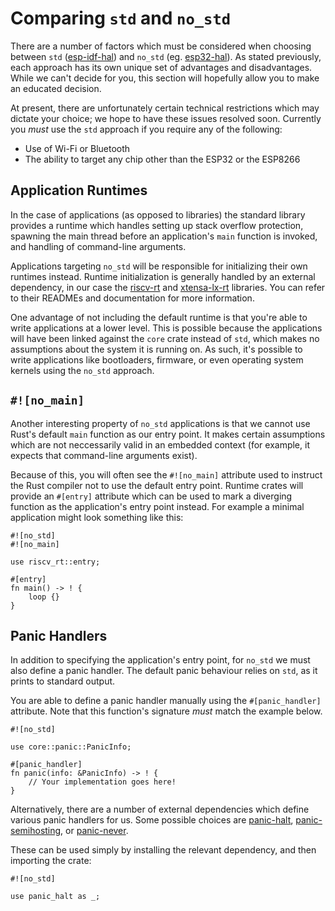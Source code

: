 # Comparing `std` and `no_std`

There are a number of factors which must be considered when choosing between `std` ([esp-idf-hal]) and `no_std` (eg. [esp32-hal]). As stated previously, each approach has its own unique set of advantages and disadvantages. While we can't decide for you, this section will hopefully allow you to make an educated decision.

At present, there are unfortunately certain technical restrictions which may dictate your choice; we hope to have these issues resolved soon. Currently you _must_ use the `std` approach if you require any of the following:

- Use of Wi-Fi or Bluetooth
- The ability to target any chip other than the ESP32 or the ESP8266

[esp-idf-hal]: https://github.com/esp-rs/esp-idf-hal
[esp32-hal]: https://github.com/esp-rs/esp32-hal

## Application Runtimes

In the case of applications (as opposed to libraries) the standard library provides a runtime which handles setting up stack overflow protection, spawning the main thread before an application's `main` function is invoked, and handling of command-line arguments.

Applications targeting `no_std` will be responsible for initializing their own runtimes instead. Runtime initialization is generally handled by an external dependency, in our case the [riscv-rt] and [xtensa-lx-rt] libraries. You can refer to their READMEs and documentation for more information.

One advantage of not including the default runtime is that you're able to write applications at a lower level. This is possible because the applications will have been linked against the `core` crate instead of `std`, which makes no assumptions about the system it is running on. As such, it's possible to write applications like bootloaders, firmware, or even operating system kernels using the `no_std` approach.

[riscv-rt]: https://github.com/rust-embedded/riscv-rt
[xtensa-lx-rt]: https://github.com/esp-rs/xtensa-lx-rt

## `#![no_main]`

Another interesting property of `no_std` applications is that we cannot use Rust's default `main` function as our entry point. It makes certain assumptions which are not neccessarily valid in an embedded context (for example, it expects that command-line arguments exist).

Because of this, you will often see the `#![no_main]` attribute used to instruct the Rust compiler not to use the default entry point. Runtime crates will provide an `#[entry]` attribute which can be used to mark a diverging function as the application's entry point instead. For example a minimal application might look something like this:

```rust,ignore
#![no_std]
#![no_main]

use riscv_rt::entry;

#[entry]
fn main() -> ! {
    loop {}
}
```

## Panic Handlers

In addition to specifying the application's entry point, for `no_std` we must also define a panic handler. The default panic behaviour relies on `std`, as it prints to standard output.

You are able to define a panic handler manually using the `#[panic_handler]` attribute. Note that this function's signature _must_ match the example below.

```rust,ignore
#![no_std]

use core::panic::PanicInfo;

#[panic_handler]
fn panic(info: &PanicInfo) -> ! {
    // Your implementation goes here!
}
```

Alternatively, there are a number of external dependencies which define various panic handlers for us. Some possible choices are [panic-halt], [panic-semihosting], or [panic-never].

These can be used simply by installing the relevant dependency, and then importing the crate:

```rust,ignore
#![no_std]

use panic_halt as _;
```

[panic-halt]: https://github.com/korken89/panic-halt
[panic-semihosting]: https://github.com/rust-embedded/cortex-m/tree/master/panic-semihosting
[panic-never]: https://github.com/japaric/panic-never
